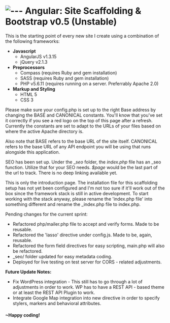 # ![---](https://dl.dropboxusercontent.com/u/65873649/CDN/Codepen/favico.png) Angular: Site Scaffolding & Bootstrap v0.5 (Unstable)

This is the starting point of every new site I create using a combination of the following frameworks:

*   **Javascript**
    *   AngularJS v1.3.15
    *   jQuery v2.1.3
*   **Preprocessors**
    *   Compass (requires Ruby and gem installation)
    *   SASS (requires Ruby and gem installation)
    *   PHP v5.6.11 (requires running on a server. Preferrably Apache 2.0)
*   **Markup and Styling**
    *   HTML 5
    *   CSS 3

Please make sure your config.php is set up to the right Base address by changing the BASE and CANONICAL constants. You'll know that you've set it correctly if you see a red logo on the top of this page after a refresh. Currently the constants are set to adapt to the URLs of your files based on where the active Apache directory is.

Also note that BASE refers to the base URL of the site itself. CANONICAL refers to the base URL of any API endpoint you will be using that runs alongside this application.

SEO has been set up. Under the __seo_ folder, the _index.php_ file has an _seo function. Utilize that for your SEO needs. _$page_ would be the last part of the url to track. There is no deep linking available yet.

This is only the introduction page. The installation file for this scaffolding setup has not yet been configured and I'm not too sure if it'll work out of the box since the framework stack is still in active development. To start working with the stack anyway, please rename the 'index.php file' into something different and rename the _index.php file to index.php.

Pending changes for the current sprint:

 - Refactored php/mailer.php file to accept and verify forms. Made to be reusable.
 - Refactored the 'lasso' directive under config.js. Made to be, again, reusable.
 - Refactored the form field directives for easy scripting, main.php will also be refactored.
 - _seo/ folder updated for easy metadata coding.
 - Deployed for live testing on test server for CORS - related adjustments.

**Future Update Notes:**

 - Fix WordPress integration - This still has to go through a lot of adjustments in order to work. WP has to have a REST API - based theme or at least the REST API Plugin to work.
 - Integrate Google Map integration into new directive in order to specify stylers, markers and behavioral attributes.

#### ~Happy coding!